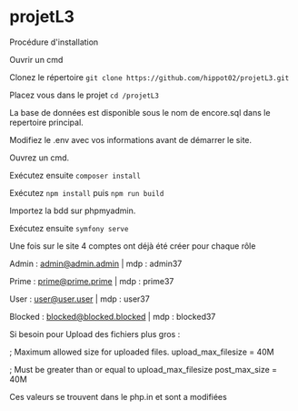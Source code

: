# projetL3


Procédure d'installation

Ouvrir un cmd

Clonez le répertoire `git clone https://github.com/hippot02/projetL3.git`

Placez vous dans le projet `cd /projetL3`

La base de données est disponible sous le nom de encore.sql dans le repertoire principal.

Modifiez le .env avec vos informations avant de démarrer le site.

Ouvrez un cmd.

Exécutez ensuite `composer install`

Exécutez `npm install` puis `npm run build`

Importez la bdd sur phpmyadmin.

Exécutez ensuite `symfony serve`

Une fois sur le site 4 comptes ont déjà été créer pour chaque rôle

Admin : admin@admin.admin | mdp : admin37

Prime : prime@prime.prime | mdp : prime37

User : user@user.user | mdp : user37

Blocked : blocked@blocked.blocked | mdp : blocked37


Si besoin pour Upload des fichiers plus gros :

; Maximum allowed size for uploaded files.
upload_max_filesize = 40M

; Must be greater than or equal to upload_max_filesize
post_max_size = 40M

Ces valeurs se trouvent dans le php.in et sont a modifiées
